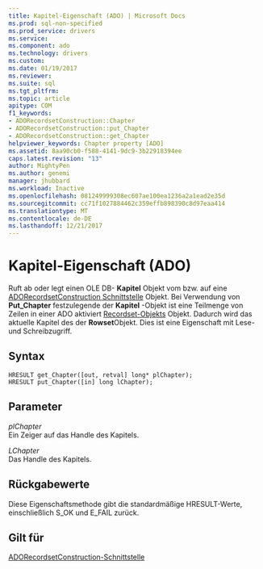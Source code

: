 ```yaml
---
title: Kapitel-Eigenschaft (ADO) | Microsoft Docs
ms.prod: sql-non-specified
ms.prod_service: drivers
ms.service: 
ms.component: ado
ms.technology: drivers
ms.custom: 
ms.date: 01/19/2017
ms.reviewer: 
ms.suite: sql
ms.tgt_pltfrm: 
ms.topic: article
apitype: COM
f1_keywords:
- ADORecordsetConstruction::Chapter
- ADORecordsetConstruction::put_Chapter
- ADORecordsetConstruction::get_Chapter
helpviewer_keywords: Chapter property [ADO]
ms.assetid: 8aa90cb0-f588-4141-9dc9-3b22918394ee
caps.latest.revision: "13"
author: MightyPen
ms.author: genemi
manager: jhubbard
ms.workload: Inactive
ms.openlocfilehash: 081249999308ec607ae100ea1236a2a1ead2e35d
ms.sourcegitcommit: cc71f1027884462c359effb898390c8d97eaa414
ms.translationtype: MT
ms.contentlocale: de-DE
ms.lasthandoff: 12/21/2017
---
```

# <a name="chapter-property-ado"></a>Kapitel-Eigenschaft (ADO)
Ruft ab oder legt einen OLE DB- **Kapitel** Objekt vom bzw. auf eine [ADORecordsetConstruction Schnittstelle](../../../ado/reference/ado-api/adorecordsetconstruction-interface.md) Objekt. Bei Verwendung von **Put_Chapter** festzulegende der **Kapitel** -Objekt ist eine Teilmenge von Zeilen in einer ADO aktiviert [Recordset-Objekts](../../../ado/reference/ado-api/recordset-object-ado.md) Objekt. Dadurch wird das aktuelle Kapitel des der **Rowset**Objekt. Dies ist eine Eigenschaft mit Lese- und Schreibzugriff.  
  
## <a name="syntax"></a>Syntax  
  
```  
HRESULT get_Chapter([out, retval] long* plChapter);  
HRESULT put_Chapter([in] long lChapter);  
```  
  
## <a name="parameters"></a>Parameter  
 *plChapter*  
 Ein Zeiger auf das Handle des Kapitels.  
  
 *LChapter*  
 Das Handle des Kapitels.  
  
## <a name="return-values"></a>Rückgabewerte  
 Diese Eigenschaftsmethode gibt die standardmäßige HRESULT-Werte, einschließlich S_OK und E_FAIL zurück.  
  
## <a name="applies-to"></a>Gilt für  
 [ADORecordsetConstruction-Schnittstelle](../../../ado/reference/ado-api/adorecordsetconstruction-interface.md)
